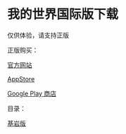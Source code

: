 # 我的世界国际版下载
仅供体验，请支持正版

正版购买：

[官方网站](https://www.minecraft.net/zh-hans)

[AppStore](https://apps.apple.com/app/id479516143)

[Google Play 商店](https://play.google.com/store/apps/details?id%253Dcom.mojang.minecraftpe%2526hl%253Dzh_TW)

目录：

[基岩版](https://minecraft.sn-m.xyz/bedrock/)